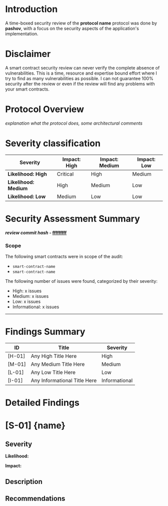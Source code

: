 # Introduction

A time-boxed security review of the **protocol name** protocol was done by **pashov**, with a focus on the security aspects of the application's implementation.

# Disclaimer

A smart contract security review can never verify the complete absence of vulnerabilities. This is a time, resource and expertise bound effort where I try to find as many vulnerabilities as possible. I can not guarantee 100% security after the review or even if the review will find any problems with your smart contracts.

# Protocol Overview

_explanation what the protocol does, some architectural comments_

# Severity classification

| Severity               | Impact: High | Impact: Medium | Impact: Low |
| ---------------------- | ------------ | -------------- | ----------- |
| **Likelihood: High**   | Critical     | High           | Medium      |
| **Likelihood: Medium** | High         | Medium         | Low         |
| **Likelihood: Low**    | Medium       | Low            | Low         |

# Security Assessment Summary

**_review commit hash_ - [fffffffff](url)**

### Scope

The following smart contracts were in scope of the audit:

- `smart-contract-name`
- `smart-contract-name`

The following number of issues were found, categorized by their severity:

- High: x issues
- Medium: x issues
- Low: x issues
- Informational: x issues

---

# Findings Summary

| ID     | Title                        | Severity      |
| ------ | ---------------------------- | ------------- |
| [H-01] | Any High Title Here          | High          |
| [M-01] | Any Medium Title Here        | Medium        |
| [L-01] | Any Low Title Here           | Low           |
| [I-01] | Any Informational Title Here | Informational |

# Detailed Findings

# [S-01] {name}

## Severity

**Likelihood:**

**Impact:**

## Description

## Recommendations

